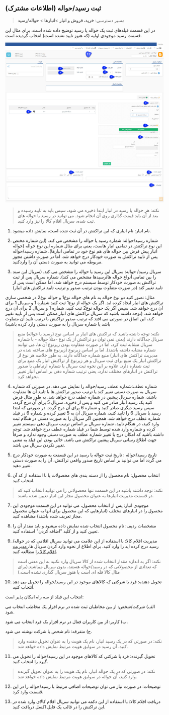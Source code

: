 ﻿## ثبت رسید/حواله (اطلاعات مشترک)

> مسیر دسترسی:  **خرید، فروش و انبار** >**انبارها** > **حواله/رسید** 

در این قسمت فیلدهای ثبت یک حواله یا رسید توضیح داده شده است، برای مثال این قسمت رسید موجودی اولیه (که هنوز تایید نشده است) انتخاب گردیده است.

![](InitialInventory.jpg)

> نکته: هر حواله یا رسید در انبار ابتدا ذخیره می شود، سپس باید به تایید رسیده و بعد از آن باید قیمت گذاری روی آن انجام شود. می توانید در رسید یا حواله های ثبت شده، سریال اقلام کالا را نیز وارد کنید.

1. نام انبار: نام انباری که این تراکنش در آن ثبت شده است، نمایش داده میشود.

2. شماره رسید/حواله: شماره رسید یا حواله را مشخص می کند. (این شماره مختص این نوع تراکنش در تمامی انبار هاست، یعنی برای مثال شماره این نوع حواله (حواله انبار پیش فرض بین حواله های هم نوع خود در تمامی انبارها). شماره رسید/حواله پس از تایید تراکنش به صورت خودکار درج خواهد شد، اما در صورت داشتن مجوز مربوطه می توانید به صورت دستی آن را واردکنید.

3. سریال رسید/ حواله: سریال این رسید یا حواله را مشخص می کند. (سریال این سند را بین تمامی انواع حواله ها/رسیدها مشخص می کند). شماره سریال پس از ثبت تراکنش به صورت خودکار توسط سیستم درج خواهد شد، اما ممکن است پس از تایید تغییر کند (در صورت متفاوت بودن ترتیب صدور و ترتیب تایید تراکنش های انبار)

مثال: تصور کنید دو نوع حواله به نام های حواله نوع1 و حواله نوع2 در شخصی سازی تراکنش های انبار ایجاد کرده اید. اگر یک حواله از نوع1 ثبت کنید شماره 1 و سریال 1 برای آن درج خواهد شد. سپس اگر یک حواله نوع2 ثبت کنید، شماره 1 و سریال 2 برای آن درج خواهد شد. (توجه داشته باشید که سریال تراکنش های انبار ممکن است پس از تایید تغییر کند، این اتفاق در صورتی می افتد که ترتیب صدور تراکنش با ترتیب تایید آن متفاوت باشد یا شماره سریال را به صورت دستی وارد کرده باشید)

> نکته: توجه داشته باشید که تراکنش های انبار بر اساس نوع (رسید یا حواله) منبع  سریال جداگانه دارند (یعنی نمی توان دو تراکنش از یک نوع -مثلا حواله - با شماره سریال مشابه ثبت کرد، اما در صورت متفاوت بودن زیرنوع آن ها، می توانند شماره مشابه داشته باشند). اما بر اساس زیرنوع (زیرنوع های ساخته شده در مدیریت تراکنش های انبار) منبع شماره جداگانه دارند. به طور خلاصه هر نوع از تراکنش انبار یک منبع برای ثبت سریال و هر زیرنوع از تراکنش انبار یک منبع برای ثبت شماره دارد. علاوه بر این نحوه ثبت سریال یا شماره ارتباطی با صدور تراکنش در انبارهای مختلف ندارد، یعنی ترتیب شماره دهی بر اساس انبار تغییر نخواهد کرد.

4. شماره عطف:شماره عطف رسید/حواله را نمایش می دهد. در صورتی که شماره سریال به صورت دستی تغییر کند یا ترتیب صدور تراکنش ها با تایید آن ها متفاوت باشند، شماره سریال پیشین در شماره عطف درج خواهد شد. به طور مثال فرض کنید یک رسید انبار صادر می کنید و پس از ذخیره، سریال 5 برای آن درج گردد، سپس رسید دیگری صادر کنید و شماره 6 برای آن درج گردد. در صورتی که ابتدا رسید با سریال 6 را تایید کنید، شماره سریال آن به 5 تغییر کرده و شماره 6 در فیلد شماره عطف درج خواهد شد. همچنین اگر سریال را به صورت دستی در هنگام ثبت وارد کنید، در هنگام تایید، شماره سریال بر اساس ترتیب سریال دهی سیستم تغییر کرده و شماره وارد شده توسط شما در فیلد شماره عطف درج خواهد شد. توجه داشته باشید که امکان درج یا تغییر شماره عطف به صورت دستی وجود ندارد و صرفاً جهت اطلاع رسانی سریال پیشین تراکنش می باشد. خالی بودن این فیلد به معنی تغییر نکردن سریال می باشد.


5. تاریخ رسید/حواله : تاریخ ثبت حواله یا رسید در این قسمت به صورت خودکار درج می گردد اما می توانید بر اساس تاریخ صدور واقعی تراکنش، آن را به صورت دستی تغییر دهید. 

6. انتخاب محصول: نام محصول را از دسته بندی های محصولات یا با استفاده از کد آن انتخاب کنید.

> نکته: توجه داشته باشید در این قسمت تنها محصولاتی را می توانید انتخاب کنید که در قسمت مدیریت انبارها به عنوان محصول مجاز این انبار تعیین شده باشند.

7. موجودی انبار: پس از انتخاب محصول، می توانید در این قسمت موجودی این محصول را در انبارهای مختلف (انبارهایی که این محصول برای آنها به عنوان محصول مجاز تعریف شده باشند) مشاهده کنید.

8. مشخصات ردیف: نام محصول انتخاب شده نمایش داده میشود و باید مقدار آن را تعیین کنید و از کلید "اضافه کردن" استفاده کنید.

9. مدیریت اقلام کالا: با استفاده از این علامت می توانید سریال اقلامی که در حواله/رسید درج کرده اید را وارد کنید. برای اطلاع از نحوه وارد کردن سریال ها،[ مدیریت اقلام کالا ](https://github.com/1stco/PayamGostarDocs/blob/master/help%202.5.4/Buy-warehouse-sales/Store/sabthavale-resid/aghlam-kala.md)را مطالعه کنید.

> نکته: اگر به اندازه مقدار انتخاب شده از کالا سریال وارد نکنید به این معنی است که تعدادی از محصولاتی که در رسید/حواله هستند، بدون سریال میباشند.(برای مثال کالا فله ای است یا هنوز سریال گذاری نشده است.)

10. تحویل دهنده: فرد یا شرکتی که کالاهای موجود در این رسید/حواله را تحویل می دهد انتخاب کنید.

انتخاب این فیلد از سه راه امکان پذیر است:

الف) شرکت/شخص: از بین مخاطبان ثبت شده در نرم افزار یک مخاطب انتخاب می شود.

ب) کاربر: از بین کاربران فعال در نرم افزار یک فرد انتخاب می شود.

ج) متفرقه: نام شخص یا شرکت نوشته می شود.

> نکته: در صورتی که در یک رسید انبار، نام یک هویت را به عنوان تحویل دهنده وارد کنید، آن رسید در سوابق هویت مرتبط نمایش داده خواهد شد.


11. تحویل گیرنده: فرد یا شرکتی که کالاهای موجود در این رسید/حواله را تحویل می گیرد را انتخاب کنید.

> نکته: در صورتی که در یک حواله انبار، نام یک هویت را به عنوان تحویل گبرنده وارد کنید، آن حواله در سوابق هویت مرتبط نمایش داده خواهد شد.

12. توضیحات: در صورت نیاز می توان توضیحات اضافی مرتبط با رسید/حواله را در این قسمت وارد کرد.

13. دریافت اقلام کالا: با استفاده از این دکمه می توانید سریال اقلام کالای وارد شده در این تراکنش را در قالب یک فایل اکسل دریافت کنید.